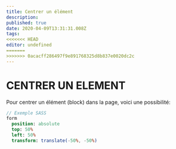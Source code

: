 ```yaml
---
title: Centrer un élément
description: 
published: true
date: 2020-04-09T13:31:31.008Z
tags: 
<<<<<<< HEAD
editor: undefined
=======
>>>>>>> 0acacff286497f9e891768325d8b837e0020dc2c
---
```


# CENTRER UN ELEMENT

Pour centrer un élément (block) dans la page, voici une possibilité:

```sass
// Exemple SASS
form
  position: absolute
  top: 50%
  left: 50%
  transform: translate(-50%, -50%)
  ```

